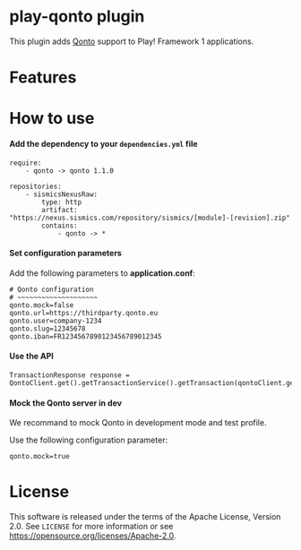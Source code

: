 # play-qonto plugin

This plugin adds [Qonto](https://qonto.eu/) support to Play! Framework 1 applications.

# Features

# How to use

####  Add the dependency to your `dependencies.yml` file

```
require:
    - qonto -> qonto 1.1.0

repositories:
    - sismicsNexusRaw:
        type: http
        artifact: "https://nexus.sismics.com/repository/sismics/[module]-[revision].zip"
        contains:
            - qonto -> *

```
####  Set configuration parameters

Add the following parameters to **application.conf**:

```
# Qonto configuration
# ~~~~~~~~~~~~~~~~~~~~
qonto.mock=false
qonto.url=https://thirdparty.qonto.eu
qonto.user=company-1234
qonto.slug=12345678
qonto.iban=FR1234567890123456789012345
```
####  Use the API

```
TransactionResponse response = QontoClient.get().getTransactionService().getTransaction(qontoClient.getQontoIban());
```

####  Mock the Qonto server in dev

We recommand to mock Qonto in development mode and test profile.

Use the following configuration parameter:

```
qonto.mock=true
```

# License

This software is released under the terms of the Apache License, Version 2.0. See `LICENSE` for more
information or see <https://opensource.org/licenses/Apache-2.0>.
